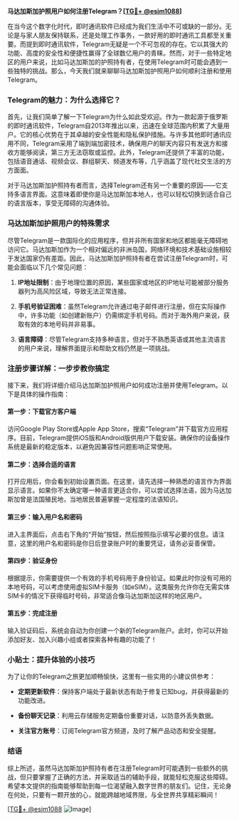 **马达加斯加护照用户如何注册Telegram？[[TG💪+ @esim1088](https://t.me/s/esim1088)]**

在当今这个数字化时代，即时通讯软件已经成为我们生活中不可或缺的一部分。无论是与家人朋友保持联系，还是处理工作事务，一款好用的即时通讯工具都至关重要。而提到即时通讯软件，Telegram无疑是一个不可忽视的存在。它以其强大的功能、高度的安全性和便捷性赢得了全球数亿用户的青睐。然而，对于一些特定地区的用户来说，比如马达加斯加的护照持有者，在使用Telegram时可能会遇到一些独特的挑战。那么，今天我们就来聊聊马达加斯加护照用户如何顺利注册和使用Telegram。

### Telegram的魅力：为什么选择它？

首先，让我们简单了解一下Telegram为什么如此受欢迎。作为一款起源于俄罗斯的即时通讯软件，Telegram自2013年推出以来，迅速在全球范围内积累了大量用户。它的核心优势在于其卓越的安全性能和隐私保护措施。与许多其他即时通讯应用不同，Telegram采用了端到端加密技术，确保用户的聊天内容只有发送方和接收方能够阅读，第三方无法窃取或监控。此外，Telegram还提供了丰富的功能，包括语音通话、视频会议、群组聊天、频道发布等，几乎涵盖了现代社交生活的方方面面。

对于马达加斯加护照持有者而言，选择Telegram还有另一个重要的原因——它支持多语言界面。这意味着即使你是马达加斯加本地人，也可以轻松切换到适合自己的语言版本，享受无障碍的沟通体验。

### 马达加斯加护照用户的特殊需求

尽管Telegram是一款国际化的应用程序，但并非所有国家和地区都能毫无障碍地访问它。马达加斯加作为一个相对偏远的非洲岛国，网络环境和技术基础设施相较于发达国家仍有差距。因此，马达加斯加护照持有者在尝试注册Telegram时，可能会面临以下几个常见问题：

1. **IP地址限制**：由于地理位置的原因，某些国家或地区的IP地址可能被部分服务器列为高风险区域，导致无法正常连接。
   
2. **手机号验证困难**：虽然Telegram允许通过电子邮件进行注册，但在实际操作中，许多功能（如创建新账户）仍需绑定手机号码。而对于海外用户来说，获取有效的本地号码并非易事。

3. **语言障碍**：尽管Telegram支持多种语言，但对于不熟悉英语或其他主流语言的用户来说，理解界面提示和帮助文档仍然是一项挑战。

### 注册步骤详解：一步步教你搞定

接下来，我们将详细介绍马达加斯加护照用户如何成功注册并使用Telegram。以下是具体的操作指南：

#### 第一步：下载官方客户端
访问Google Play Store或Apple App Store，搜索“Telegram”并下载官方应用程序。目前，Telegram提供iOS版和Android版供用户下载安装。确保你的设备操作系统是最新的稳定版本，以避免因兼容性问题影响正常使用。

#### 第二步：选择合适的语言
打开应用后，你会看到初始设置页面。在这里，请先选择一种熟悉的语言作为界面显示语言。如果你不太确定哪一种语言更适合你，可以尝试选择法语，因为马达加斯加曾是法国殖民地，当地居民普遍掌握一定程度的法语知识。

#### 第三步：输入用户名和密码
进入主界面后，点击右下角的“开始”按钮，然后按照指示填写必要的信息。请注意，这里的用户名和密码是你日后登录账户时的重要凭证，请务必妥善保管。

#### 第四步：验证身份
根据提示，你需要提供一个有效的手机号码用于身份验证。如果此时你没有可用的本地号码，可以考虑使用虚拟SIM卡服务（如eSIM）。这类服务允许你在无需实体SIM卡的情况下获得临时号码，非常适合像马达加斯加这样的地区用户。

#### 第五步：完成注册
输入验证码后，系统会自动为你创建一个新的Telegram账户。此时，你可以开始添加好友、加入兴趣小组或者探索各种有趣的功能了！

### 小贴士：提升体验的小技巧

为了让你的Telegram之旅更加顺畅愉快，这里有一些实用的小建议供参考：

- **定期更新软件**：保持客户端处于最新状态有助于修复已知bug，并获得最新的功能改进。
  
- **备份聊天记录**：利用云存储服务定期备份重要对话，以防意外丢失数据。
  
- **关注官方账号**：订阅Telegram官方频道，及时了解产品动态和安全提醒。

### 结语

综上所述，虽然马达加斯加护照持有者在注册Telegram时可能遇到一些额外的挑战，但只要掌握了正确的方法，并采取适当的辅助手段，就能轻松克服这些障碍。希望本文提供的指南能够帮助到每一位渴望融入数字世界的朋友们。记住，无论身在何处，只要有一颗开放的心，就能跨越地域界限，与全世界共享精彩瞬间！

[[TG💪+ @esim1088](https://t.me/s/esim1088) ![Image](https://i.postimg.cc/4NQfJmqS/Snipaste-2025-05-13-00-14-12.png)]